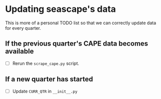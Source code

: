 # Updating seascape's data

This is more of a personal TODO list so that we can correctly update data for every quarter.

## If the previous quarter's CAPE data becomes available

- [ ] Rerun the `scrape_cape.py` script.

## If a new quarter has started

- [ ] Update `CURR_QTR` in `__init__.py`
